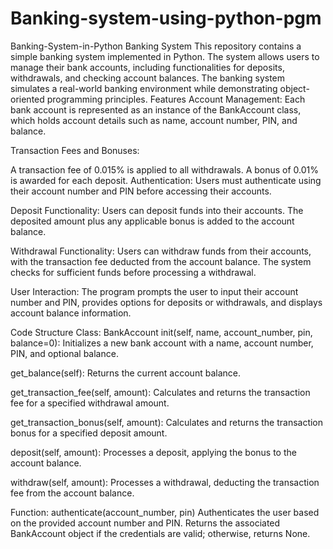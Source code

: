 # Banking-system-using-python-pgm
Banking-System-in-Python
Banking System This repository contains a simple banking system implemented in Python. The system allows users to manage their bank accounts, including functionalities for deposits, withdrawals, and checking account balances. The banking system simulates a real-world banking environment while demonstrating object-oriented programming principles. Features Account Management: Each bank account is represented as an instance of the BankAccount class, which holds account details such as name, account number, PIN, and balance.

Transaction Fees and Bonuses:

A transaction fee of 0.015% is applied to all withdrawals. A bonus of 0.01% is awarded for each deposit. Authentication: Users must authenticate using their account number and PIN before accessing their accounts.

Deposit Functionality: Users can deposit funds into their accounts. The deposited amount plus any applicable bonus is added to the account balance.

Withdrawal Functionality: Users can withdraw funds from their accounts, with the transaction fee deducted from the account balance. The system checks for sufficient funds before processing a withdrawal.

User Interaction: The program prompts the user to input their account number and PIN, provides options for deposits or withdrawals, and displays account balance information.

Code Structure Class: BankAccount init(self, name, account_number, pin, balance=0): Initializes a new bank account with a name, account number, PIN, and optional balance.

get_balance(self): Returns the current account balance.

get_transaction_fee(self, amount): Calculates and returns the transaction fee for a specified withdrawal amount.

get_transaction_bonus(self, amount): Calculates and returns the transaction bonus for a specified deposit amount.

deposit(self, amount): Processes a deposit, applying the bonus to the account balance.

withdraw(self, amount): Processes a withdrawal, deducting the transaction fee from the account balance.

Function: authenticate(account_number, pin) Authenticates the user based on the provided account number and PIN. Returns the associated BankAccount object if the credentials are valid; otherwise, returns None.
